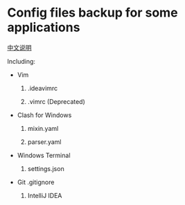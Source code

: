 # Config files backup for some applications

[中文说明](README_ZH.md)

Including:

- Vim

    1. .ideavimrc

    2. .vimrc (Deprecated)

- Clash for Windows

    1. mixin.yaml

    2. parser.yaml

- Windows Terminal

    1. settings.json

- Git .gitignore

    1. IntelliJ IDEA
